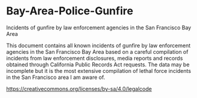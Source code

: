 # Bay-Area-Police-Gunfire
Incidents of gunfire by law enforcement agencies in the San Francisco Bay Area

This document contains all known incidents of gunfire by law enforcement agencies in the San Francisco Bay Area based on a careful compilation of incidents from law enforcement disclosures, media reports and records obtained through California Public Records Act requests. The data may be incomplete but it is the most extensive compilation of lethal force incidents in the San Francisco area I am aware of.

https://creativecommons.org/licenses/by-sa/4.0/legalcode
